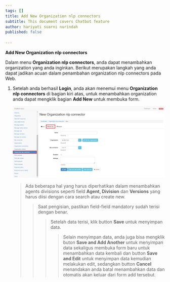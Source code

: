```yaml
---
tags: []
title: Add New Organization nlp connectors
subtitle: This document covers Chatbot feature
author: hariyati suarni nurindah
published: false

---
```

**Add New Organization nlp connectors**

Dalam menu **Organization nlp connectors**, anda dapat menambahkan organization yang anda inginkan. Berikut merupakan langkah yang anda dapat jadikan acuan dalam penambahan organization nlp connectors pada Web.

1. Setelah anda berhasil **Login**, anda akan menemui menu **Organization nlp connectors** di bagian kiri atas, untuk menambahkan organization anda dapat mengklik bagian **Add New** untuk membuka form.

   ![](/uploads/organizationsnlp2.PNG)

   > Ada beberapa hal yang harus diperhatikan dalam menambahkan agents divisions seperti field **Agent, Division** dan **Versions** yang harus diisi dengan cara search atau create new.
   >
   > > Saat pengisian, pastikan field-field mandatory sudah terisi dengan benar.
   > >
   > > > Setelah data terisi, klik button **Save** untuk menyimpan data.
   > > >
   > > > > Selain menyimpan data, anda juga bisa mengklik buton **Save and Add Another** untuk menyimpan data sekaligus membuka form baru untuk menambahkan data kembali dan button **Save and Edit** untuk menyimpan data kemudian melakukan edit, sedangkan button **Cancel** menandakan anda batal menambahkan data dan otomatis akan keluar dari form add tersebut.